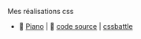 Mes réalisations css

* 🎹 <a href="piano.html">Piano</a> | 💾 <a href="https://github.com/norrova/css/blob/main/piano.html">code source</a> | <a href="https://cssbattle.dev/play/80">cssbattle</a>
